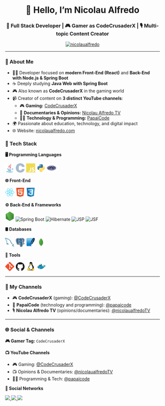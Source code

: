 <h1 align="center">👋 Hello, I’m Nicolau Alfredo</h1>
<h3 align="center">🚀 Full Stack Developer | 🎮 Gamer as CodeCrusaderX | 🎙️ Multi-topic Content Creator</h3>

<p align="center">
  <a href="https://github.com/NicolauAlfredo">
    <img src="https://komarev.com/ghpvc/?username=nicolaualfredo&label=Profile%20views&color=0e75b6&style=flat" alt="nicolaualfredo" />
  </a>
</p>

---

### 🚀 About Me

- 👨‍💻 Developer focused on **modern Front-End (React)** and **Back-End with Node.js & Spring Boot**
- ☕ Deeply studying **Java Web with Spring Boot**
- 🎮 Also known as **CodeCrusaderX** in the gaming world
- 📹 Creator of content on **3 distinct YouTube channels**:
  - 🎮 **Gaming:** [CodeCrusaderX](https://www.youtube.com/@CodeCrusaderX)
  - 💬 **Documentaries & Opinions:** [Nicolau Alfredo TV](https://www.youtube.com/@nicolaualfredoTV)
  - 👨‍💻 **Technology & Programming:** [PapaiCode](https://www.youtube.com/@papaicode)
- 🌍 Passionate about education, technology, and digital impact
- 🌐 Website: [nicolaualfredo.com](https://nicolaualfredo.com)

### 🧠 Tech Stack

**🖥️ Programming Languages**
<div>
  <img alt="Java" height="30" src="https://raw.githubusercontent.com/devicons/devicon/master/icons/java/java-original.svg" />
  <img alt="C" height="30" src="https://raw.githubusercontent.com/devicons/devicon/master/icons/c/c-original.svg" />
  <img alt="JavaScript" height="30" src="https://raw.githubusercontent.com/devicons/devicon/master/icons/javascript/javascript-plain.svg" />
  <img alt="Python" height="30" src="https://raw.githubusercontent.com/devicons/devicon/master/icons/python/python-original.svg" />
  <img alt="PHP" height="30" src="https://raw.githubusercontent.com/devicons/devicon/master/icons/php/php-original.svg" />
</div>

**🌐 Front-End**
<div>
  <img alt="React" height="30" src="https://raw.githubusercontent.com/devicons/devicon/master/icons/react/react-original.svg" />
  <img alt="HTML5" height="30" src="https://raw.githubusercontent.com/devicons/devicon/master/icons/html5/html5-original.svg" />
  <img alt="CSS3" height="30" src="https://raw.githubusercontent.com/devicons/devicon/master/icons/css3/css3-original.svg" />
</div>

**⚙️ Back-End & Frameworks**
<div>
  <img alt="Node.js" height="30" src="https://raw.githubusercontent.com/devicons/devicon/master/icons/nodejs/nodejs-original.svg" />
  <img alt="Spring Boot" height="30" src="https://cdn.jsdelivr.net/gh/devicons/devicon/icons/spring/spring-original.svg" />
  <img alt="Hibernate" height="30" src="https://cdn.jsdelivr.net/gh/devicons/devicon/icons/hibernate/hibernate-original.svg" />
  <img alt="JSP" height="30" src="https://img.shields.io/badge/-JSP-red?style=flat-square&logo=java&logoColor=white" />
  <img alt="JSF" height="30" src="https://img.shields.io/badge/-JSF-007396?style=flat-square&logo=java&logoColor=white" />
</div>

**🛢️ Databases**
<div>
  <img alt="MySQL" height="30" src="https://raw.githubusercontent.com/devicons/devicon/master/icons/mysql/mysql-original.svg" />
  <img alt="PostgreSQL" height="30" src="https://raw.githubusercontent.com/devicons/devicon/master/icons/postgresql/postgresql-original.svg" />
  <img alt="SQLite" height="30" src="https://raw.githubusercontent.com/devicons/devicon/master/icons/sqlite/sqlite-original.svg" />
  <img alt="MongoDB" height="30" src="https://raw.githubusercontent.com/devicons/devicon/master/icons/mongodb/mongodb-original.svg" />
</div>

**🧰 Tools**
<div>
  <img alt="Git" height="30" src="https://raw.githubusercontent.com/devicons/devicon/master/icons/git/git-original.svg" />
  <img alt="GitHub" height="30" src="https://raw.githubusercontent.com/devicons/devicon/master/icons/github/github-original.svg" />
  <img alt="Linux" height="30" src="https://raw.githubusercontent.com/devicons/devicon/master/icons/linux/linux-original.svg" />
  <img alt="Docker" height="30" src="https://raw.githubusercontent.com/devicons/devicon/master/icons/docker/docker-original.svg" />
</div>

---

### 🎥 My Channels

- 🎮 **CodeCrusaderX** (gaming): [@CodeCrusaderX](https://www.youtube.com/@CodeCrusaderX)  
- 🧠 **PapaiCode** (technology and programming): [@papaicode](https://www.youtube.com/@papaicode)  
- 🎙️ **Nicolau Alfredo TV** (opinions/documentaries): [@nicolaualfredoTV](https://www.youtube.com/@nicolaualfredoTV)

---

### 🌐 Social & Channels

**🎮 Gamer Tag:** `CodeCrusaderX`

**📺 YouTube Channels**
- 🎮 Gaming: [@CodeCrusaderX](https://www.youtube.com/@CodeCrusaderX)
- 📺 Opinions & Documentaries: [@nicolaualfredoTV](https://www.youtube.com/@nicolaualfredoTV)
- 👨‍💻 Programming & Tech: [@papaicode](https://www.youtube.com/@papaicode)

**🔗 Social Networks**
<p>
  <a href="https://www.linkedin.com/in/nicolaualfredo/" target="_blank">
    <img src="https://img.shields.io/badge/-LinkedIn-0077B5?style=for-the-badge&logo=linkedin&logoColor=white" />
  </a>
  <a href="https://www.instagram.com/nicolaualfredo/" target="_blank">
    <img src="https://img.shields.io/badge/-Instagram-E4405F?style=for-the-badge&logo=instagram&logoColor=white" />
  </a>
  <a href="mailto:b.nicolaualfredo@gmail.com">
    <img src="https://img.shields.io/badge/-Gmail-D14836?style=for-the-badge&logo=gmail&logoColor=white" />
  </a>
</p>
